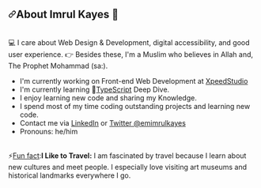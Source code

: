 <h2 dir="auto"><a id="user-content-about-ben-" class="anchor" aria-hidden="true" href="#about-ben-"><svg class="octicon octicon-link" viewBox="0 0 16 16" version="1.1" width="16" height="16" aria-hidden="true"><path d="m7.775 3.275 1.25-1.25a3.5 3.5 0 1 1 4.95 4.95l-2.5 2.5a3.5 3.5 0 0 1-4.95 0 .751.751 0 0 1 .018-1.042.751.751 0 0 1 1.042-.018 1.998 1.998 0 0 0 2.83 0l2.5-2.5a2.002 2.002 0 0 0-2.83-2.83l-1.25 1.25a.751.751 0 0 1-1.042-.018.751.751 0 0 1-.018-1.042Zm-4.69 9.64a1.998 1.998 0 0 0 2.83 0l1.25-1.25a.751.751 0 0 1 1.042.018.751.751 0 0 1 .018 1.042l-1.25 1.25a3.5 3.5 0 1 1-4.95-4.95l2.5-2.5a3.5 3.5 0 0 1 4.95 0 .751.751 0 0 1-.018 1.042.751.751 0 0 1-1.042.018 1.998 1.998 0 0 0-2.83 0l-2.5 2.5a1.998 1.998 0 0 0 0 2.83Z"></path></svg></a>About Imrul Kayes 👋</h2>
<br />
💻 I care about Web Design & Development, digital accessibility, and good user experience.
👉 Besides these, I'm a Muslim who believes in Allah and, The Prophet Mohammad (sa:).
<br/>
<ul dir="auto">
    <li>I'm currently working on Front-end Web Development at <a href="https://www.xpeedstudio.com/">XpeedStudio</a></li>
    <li>I'm currently learning 🌱<a href="https://www.typescriptlang.org/" rel="nofollow">TypeScript</a> Deep Dive.</li>
    <li>I enjoy learning new code and sharing my Knowledge.</a></li>
    <li>I spend most of my time coding outstanding projects and learning new code.</a></li>
    <li>Contact me via <a href="https://www.linkedin.com/in/emimrulkayes/" rel="nofollow">LinkedIn</a> or <a href="https://twitter.com/emimrulkayes" rel="nofollow">Twitter @emimrulkayes</a></li>
    <li>Pronouns: he/him</li>
    <br />
</ul>
<div>⚡<u>Fun fact</u>:<strong>I Like to Travel:</strong> I am fascinated by travel because I learn about new cultures and meet people. I especially love visiting art museums and historical landmarks everywhere I go. </div>

<!--
**emimrulkayes/emimrulkayes** is a ✨ _special_ ✨ repository because its `README.md` (this file) appears on your GitHub profile.

Here are some ideas to get you started:

- 🔭 I’m currently working on ...
- 🌱 I’m currently learning ...
- 👯 I’m looking to collaborate on ...
- 🤔 I’m looking for help with ...
- 💬 Ask me about ...
- 📫 How to reach me: ...
- 😄 Pronouns: ...
- ⚡ Fun fact: ...
-->
